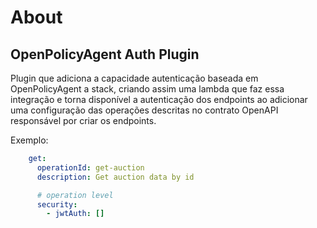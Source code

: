 # About
## OpenPolicyAgent Auth Plugin 

Plugin que adiciona a capacidade autenticação baseada em OpenPolicyAgent a stack, criando assim uma lambda que faz essa integração e torna disponível a autenticação dos endpoints ao adicionar uma configuração das operações descritas no contrato OpenAPI responsável por criar os endpoints.

Exemplo:

```yaml
    get:
      operationId: get-auction
      description: Get auction data by id

      # operation level
      security:
        - jwtAuth: []
```

